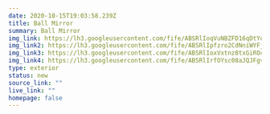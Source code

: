 ```yaml
---
date: 2020-10-15T19:03:58.239Z
title: Ball Mirror
summary: Ball Mirror
img_link: https://lh3.googleusercontent.com/fife/ABSRlIoqVuNBZFD16qDtYqzAgUymAvXEa_4pWGqzcmseoYRQBy78jF3e_JuK45bMeClfq9SNx5UWKi_3nA1303nEn1kYMutzQsVJwSNym7kG5feunxX4ftzB4Df4ltNFnewD8BlvRwx9Z8D5Wno2Smex_Smr2lU6WqcKTYDx45GUM-laKoRjpkoqVNAuLPwuSA7f04_prLqYU013m3REum_IJ2VucU_DzLYxwJDxz5YR7i9i_g8ETS-AcURVBD64vCnOJju5n3aTsjhoO3CSP7oXa6U7aWivU9wYyDxEcJfxAdB4eyVG-sD0hdbq0AXIoQfGO_-VwknVplJcvMaLOSSXPYp4KMfAEp5_pahEQvZHgVvcVbzp4ZyMtkW6W7gsu7Ix7jZhQTa5pc_aSc53Btv-Ckjm2UmgYhotCeHaftJ0ukcjDP_HIm9l205oLozFrJj5ueg_YXVYC8jiumAoQ_qATYf3mpwCm9lkclIt3uONROLB_A33khyCtXgZLOC8-er0MqJvwGwcpRotWRkU6osGT38P0o5p82CjbQKhqBVhNumutFtdkCtU7OAeqQrZZuLEOEMryjVdBMLVVB0ml4I_bwbVy6AXzZbETii7wftniTkvtycLHwvNKxH5apMk6e4q0NWO0LMd88cvs2QVMxvYEmmkjtKD6CG_QHQYk-RxH2i3tjjzhxHDeuKlwVtRXdUuqfKq5EH1h6abgon3NH-3rKTZJtNtdzJw_w=w795-h666-ft
img_link2: https://lh3.googleusercontent.com/fife/ABSRlIpfzro2CdNniWYFj8jJlcMWhrZbQOHVpWsDRQMAHLc8cYGQcBuk6VnNWwmO9ds-2iU_WnG79AaqEGDEqi_6vGv4q1evmMPAgRZ_WD4d0acZD9sC5WNOKwQG1rRQN0FlV3uZW7fx9XVXk09zAZxZxLo5mF9NDQ3lcbhBjizHylGvKO89SFADb2jmijitJqKMxaaPuyLkBsRm-XweEc5GpoN6QhS2J_QfrZ9ZXRo5DSDdkwRvnaYqGPL0WKdiaOjr1-BccNdSM7vNl5luoTYef1vYVeJfFZqouq7tAzoBWtGbDjwXf8d3MiP4g5FDaLtPJPU01D95wPA5j5AQCnRvlT4q7XNb9MfP2VXi3M8SBfRLg6EY2WlJ_gMi9_gzFNNZri-JsWVFcTv4VjG4VSqqp79H3wq3-ytwLYwlvxwvwRRBl5IGIUWyYvRXqZ79ViMP69LIJMEl01DFfKozFaoKuEFW9e1YAVsaQx6ipcm_wxIWRUYIFqe2qaTatKSTznw1cWSnq3pe_cYGht8aIbFpiOTS4wQVTmmruvjbqcaW7Nobk9ub2bPFMLJPVjT1HUtom6_dggjKmYZQAlxgSMQjApfmh4jmyiBkM1Mck2lwJjBGX2J2Oxrtcjdtwvm9zMZbgeWFbUf2kq41th2JlxObIiLBogjQs3lpdt5VFbZizERHG0peKmMupDtAvVgtYMP4v2Yqdwdf5biA7HJmd6A_v-JUri_wmfGZiA=w795-h666-ft
img_link3: https://lh3.googleusercontent.com/fife/ABSRlIoxVxtnz8txGiROcHHBGWiFWkO_mlGLL1GvTIC8eVFXm5eAXCJsrdvJEdebFAuCPSfJDqCPb9RP3TBeALZGGMbqQQ8ENeydAcvOm7mG5uG0txl5UR2RUy6YTKYDG9Cz3ak3b0FxCwx-dyzhQyIWW_qjeP6gGNvYRX72WUnHKAoGpp2xh4dvyj9DbUa4iR5sF6SjECBrbmNwy8o28jmUZMXWgD4cWSbzVtrEkn4ZQhsX2WC6GwEGKr8iUaBvTV7HdrcMWSHjEtdogsIzUP74QxdjiVGJig9vEcpzZUVPcysOENg3qhu4Y7nl71brVDR3XsivmRVejZ4RO1qaTw-XcJUd0mO5QDpqFSS_BBZONXy7XVtGJYrxIqIIKfVEhsx50sbqGC-7ct3zg_V03fUZqFWTeECAaXZE8RrD71W08V0J2nY8tpotmvxucYHGBlSc_-oXyUehUEY3OTbnlEy3-Agn1gAqQ3jhvzV-8c4UzNmAnbaHYep921M4_AWK0mHjJ52QLuCkcy9RQxYKnMklteKYlXkv5bno_obNNK3ICdJrFnD57xwCghhyJYCD7cQuYfnIm2ljJgDBepXTohIA1-eVjPcLe6wbkUf1upyl0IhD60UyRirVrKqzIxr3N-tkccE-AJws5qZpH3JWzwqWIRCStojYUVsmQ-psUokDM-1fkwAEqtqCmCtDdm36zY9DY9HBu9sOuKMZNaDR-CuEsH6x3YMHoUim1Q=w795-h666-ft
img_link4: https://lh3.googleusercontent.com/fife/ABSRlIrfOYsc08aJQJFgvvd3ip0mN5JoLL-KHoEa6of0Nba5-zcIMyw6c6KELlRtkZLfrGch16NmbhWzHJ5xt8gMxbD617Mwj_BcRrZKPUEd2_91OdoYDza6wRc805-4NNfHs6ZOPTeIpbmDc6SEZhZMRSiBITTNxCUPKGT7pkJjiZnV8wXpDZleiW_M77WVTu94psIPeo19fxSZPiP6GPIpCXB6AzfP2HrZt0xjqNgvZacuIQTeGdl0FTiCajonWIyHNptd1am0hJguTyXK8nHyLUjAiaMMY4c5mIBdXNBMNtS3CGlCA5BHnpk7kuCUovJBtW-NqdbsdiUbvOcTqK7xiDlXx6s4tg8d76iDYzHJ5Q-yOGMTz6Sqg1M-iOcTWjfEkEOYZkSku7MxqaqKKqZoTszH_vfjLwUeiMjWZrWMRNCdWPzOxyjSqrFyZLRAyU7yvcjlxgCiYqwxGJzk1vScnZpyebMbdvN1qRA_6wYp9WppVU-LYlag78QVI31LKdK7uU6rClV-KZpXBrjhvcL2F0MB9l01NSx1iXIAImY04hAIhXlOVqhxWSx4DhUhmssQaEJaz0G1aQvb7FNEbbS61_t2yBW0BhhHKfRhyLvZDcb0gPQHRqPJ-m7hruo3hH3Pr5yB1Svw8RU-vcI6auyJK2QFNMqVFZuT7JRo6FlqHiUhTHOoi3e0SiFV3a1nY2iG39Vxh4P4p5P-71jxtZjGbyO0xKtZPo28Ug=w795-h666-ft
type: exterior
status: new
source_link: ""
live_link: ""
homepage: false
---
```

